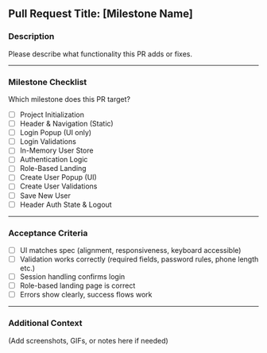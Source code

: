 ## Pull Request Title: [Milestone Name]

### Description
Please describe what functionality this PR adds or fixes.

---

### Milestone Checklist
Which milestone does this PR target?
- [ ] Project Initialization
- [ ] Header & Navigation (Static)
- [ ] Login Popup (UI only)
- [ ] Login Validations
- [ ] In-Memory User Store
- [ ] Authentication Logic
- [ ] Role-Based Landing
- [ ] Create User Popup (UI)
- [ ] Create User Validations
- [ ] Save New User
- [ ] Header Auth State & Logout

---

### Acceptance Criteria
- [ ] UI matches spec (alignment, responsiveness, keyboard accessible)
- [ ] Validation works correctly (required fields, password rules, phone length etc.)
- [ ] Session handling confirms login
- [ ] Role-based landing page is correct
- [ ] Errors show clearly, success flows work

---

### Additional Context
(Add screenshots, GIFs, or notes here if needed)
